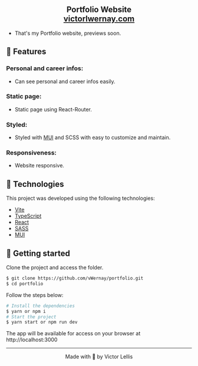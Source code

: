 <h2 align="center">
  Portfolio Website<br/>
  <a href="https://victorlwernay.tech" target="_blank">victorlwernay.com</a>
</h2>

- That's my Portfolio website, previews soon.

## 🔧 Features

### Personal and career infos:
- Can see personal and career infos easily.

### Static page:
- Static page using React-Router.

### Styled:
- Styled with [MUI](https://mui.com) and SCSS with easy to customize and maintain.

### Responsiveness:
- Website responsive.

## 🧪 Technologies

This project was developed using the following technologies:

- [Vite](https://vitejs.dev)
- [TypeScript](https://www.typescriptlang.org)
- [React](https://reactjs.org)
- [SASS](https://sass-lang.com)
- [MUI](https://mui.com)

## 🚀 Getting started

Clone the project and access the folder.

```bash
$ git clone https://github.com/vWernay/portfolio.git
$ cd portfolio
```

Follow the steps below:
```bash
# Install the dependencies
$ yarn or npm i
# Start the project
$ yarn start or npm run dev
```
The app will be available for access on your browser at http://localhost:3000


---

<p align="center">Made with 💜 by Victor Lellis</p>
